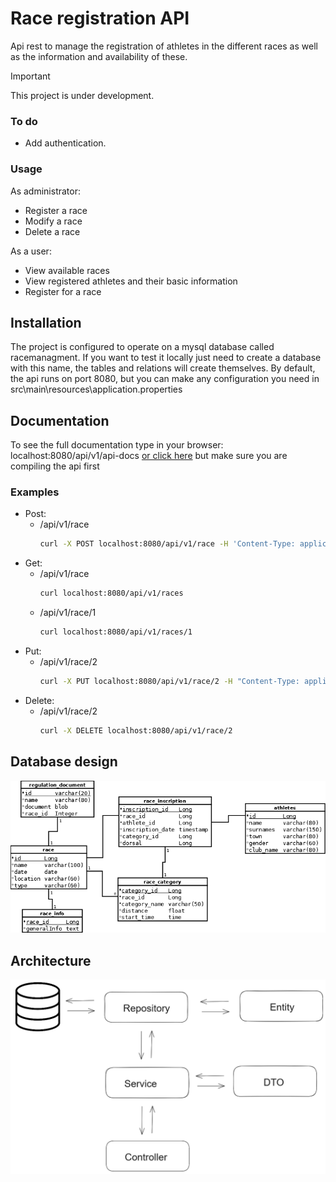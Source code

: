 
# Race registration API
Api rest to manage the registration of athletes in the different races as well as the information and availability of these.

> [!IMPORTANT]
> This project is under development.
### To do
- Add authentication.

### Usage
As administrator:
- Register a race
- Modify a race
- Delete a race

As a user:
- View available races
- View registered athletes and their basic information
- Register for a race

## Installation
The project is configured to operate on a mysql database called racemanagment.
If you want to test it locally just need to create a database with this name, 
the tables and relations will create themselves. By default, the api runs on port 8080, 
but you can make any configuration you need in src\main\resources\application.properties

## Documentation
To see the full documentation type in your browser: localhost:8080/api/v1/api-docs 
[or click here](localhost:8080/api/v1/api-docs) but make sure you are compiling the api first

### Examples

* Post:
  * /api/v1/race
    ```bash
    curl -X POST localhost:8080/api/v1/race -H 'Content-Type: application/json' -d '{"raceName":"Boston Marathon","raceDate":"20/5/2024","raceLocation":"Boston, USA","raceType":"Running"}'
    ```
* Get:
  * /api/v1/race
    ````bash
    curl localhost:8080/api/v1/races
    ````
  * /api/v1/race/1 
    ````bash
    curl localhost:8080/api/v1/races/1
    ````
* Put:
  * /api/v1/race/2 
    ````bash
    curl -X PUT localhost:8080/api/v1/race/2 -H "Content-Type: application/json" -d '{"raceName":"Boston Marathon","raceDate":"5/5/2024","raceLocation":"unknown","raceType":"Running"}'
    ````
* Delete:
  * /api/v1/race/2
    ````bash
    curl -X DELETE localhost:8080/api/v1/race/2
    ````

## Database design

<div class="container">
        <img src="https://github.com/sergiolpzgmz/api-race-registration/blob/master/docs/diagrama.png" alt="UML" width="600em">
</div>

## Architecture

<div class="container">
        <img src="https://github.com/sergiolpzgmz/api-race-registration/blob/master/docs/architecture.png" alt="UML" width="600em">
</div>

